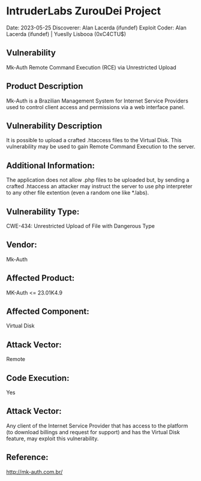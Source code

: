 # IntruderLabs ZurouDei Project
Date: 2023-05-25
Discoverer: Alan Lacerda (ifundef)
Exploit Coder: Alan Lacerda (ifundef) | Yueslly Lisbooa (0xC4CTU$)

## Vulnerability
Mk-Auth Remote Command Execution (RCE) via Unrestricted Upload

## Product Description
Mk-Auth is a Brazilian Management System for Internet Service Providers used to control client access and permissions via a web interface panel.

## Vulnerability Description
It is possible to upload a crafted .htaccess files to the Virtual Disk. This vulnerability may be used to gain Remote Command Execution to the server.

## Additional Information:
The application does not allow .php files to be uploaded but, by sending a crafted .htaccess an attacker may instruct the server to use php interpreter to any other file extention (even a random one like *.labs).

## Vulnerability Type:
CWE-434: Unrestricted Upload of File with Dangerous Type

## Vendor:
Mk-Auth

## Affected Product:
MK-Auth <= 23.01K4.9

## Affected Component:
Virtual Disk

## Attack Vector:
Remote

## Code Execution:
Yes

## Attack Vector:
Any client of the Internet Service Provider that has access to the platform (to download billings and request for support) and has the Virtual Disk feature, may exploit this vulnerability.

## Reference:
http://mk-auth.com.br/
